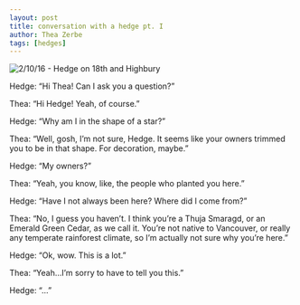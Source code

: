 ```yaml
---
layout: post
title: conversation with a hedge pt. I
author: Thea Zerbe
tags: [hedges]
---
```

![2/10/16 - Hedge on 18th and Highbury](../../../../images/Starhedge.jpg)

Hedge: “Hi Thea! Can I ask you a question?”

Thea: “Hi Hedge! Yeah, of course.”

Hedge: “Why am I in the shape of a star?”

Thea: “Well, gosh, I’m not sure, Hedge. It seems like your owners trimmed you to be in that shape. For decoration, maybe.”

Hedge: “My owners?”

Thea: “Yeah, you know, like, the people who planted you here.”

Hedge: “Have I not always been here? Where did I come from?”

Thea: “No, I guess you haven’t. I think you’re a Thuja Smaragd, or an Emerald Green Cedar, as we call it. You’re not native to Vancouver, or really any temperate rainforest climate, so I’m actually not sure why you’re here.”

Hedge: “Ok, wow. This is a lot.”

Thea: “Yeah…I’m sorry to have to tell you this.”

Hedge: “…”

